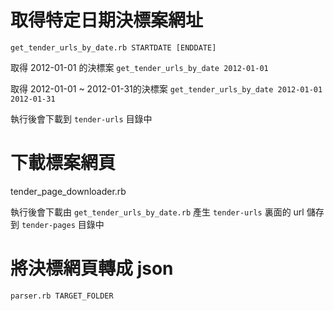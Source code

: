 # 取得特定日期決標案網址 

`get_tender_urls_by_date.rb STARTDATE [ENDDATE]`

取得 2012-01-01 的決標案
`get_tender_urls_by_date 2012-01-01`

取得 2012-01-01 ~ 2012-01-31的決標案
`get_tender_urls_by_date 2012-01-01 2012-01-31`

執行後會下載到 `tender-urls` 目錄中

# 下載標案網頁

tender_page_downloader.rb

執行後會下載由 `get_tender_urls_by_date.rb` 產生 `tender-urls` 裏面的 url 儲存到 `tender-pages` 目錄中

# 將決標網頁轉成 json 

`parser.rb TARGET_FOLDER`
